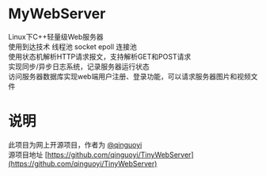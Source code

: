 # MyWebServer
Linux下C++轻量级Web服务器  
使用到达技术 线程池 socket epoll 连接池  
使用状态机解析HTTP请求报文，支持解析GET和POST请求  
实现同步/异步日志系统，记录服务器运行状态  
访问服务器数据库实现web端用户注册、登录功能，可以请求服务器图片和视频文件
# 说明
此项目为网上开源项目，作者为 [@qinguoyi](https://github.com/qinguoyi)  
源项目地址 [https://github.com/qinguoyi/TinyWebServer](https://github.com/qinguoyi/TinyWebServer)
